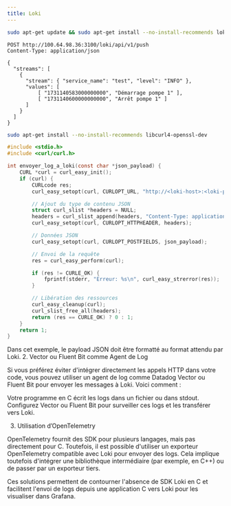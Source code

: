 ```yaml
---
title: Loki
---
```


```sh
sudo apt-get update && sudo apt-get install --no-install-recommends loki -y
```

```http
POST http://100.64.98.36:3100/loki/api/v1/push
Content-Type: application/json

{
  "streams": [
    {
      "stream": { "service_name": "test", "level": "INFO" },
      "values": [
          [ "1731140583000000000", "Démarrage pompe 1" ],
          [ "1731140600000000000", "Arrêt pompe 1" ]
      ]
    }
  ]
}
```

```sh
sudo apt-get install --no-install-recommends libcurl4-openssl-dev
```

```c
#include <stdio.h>
#include <curl/curl.h>

int envoyer_log_a_loki(const char *json_payload) {
    CURL *curl = curl_easy_init();
    if (curl) {
        CURLcode res;
        curl_easy_setopt(curl, CURLOPT_URL, "http://<loki-host>:<loki-port>/loki/api/v1/push");

        // Ajout du type de contenu JSON
        struct curl_slist *headers = NULL;
        headers = curl_slist_append(headers, "Content-Type: application/json");
        curl_easy_setopt(curl, CURLOPT_HTTPHEADER, headers);

        // Données JSON
        curl_easy_setopt(curl, CURLOPT_POSTFIELDS, json_payload);

        // Envoi de la requête
        res = curl_easy_perform(curl);

        if (res != CURLE_OK) {
            fprintf(stderr, "Erreur: %s\n", curl_easy_strerror(res));
        }

        // Libération des ressources
        curl_easy_cleanup(curl);
        curl_slist_free_all(headers);
        return (res == CURLE_OK) ? 0 : 1;
    }
    return 1;
}
```

Dans cet exemple, le payload JSON doit être formatté au format attendu par Loki.
2. Vector ou Fluent Bit comme Agent de Log

Si vous préférez éviter d'intégrer directement les appels HTTP dans votre code, vous pouvez utiliser un agent de log comme Datadog Vector ou Fluent Bit pour envoyer les messages à Loki. Voici comment :

Votre programme en C écrit les logs dans un fichier ou dans stdout.
Configurez Vector ou Fluent Bit pour surveiller ces logs et les transférer vers Loki.

3. Utilisation d’OpenTelemetry

OpenTelemetry fournit des SDK pour plusieurs langages, mais pas directement pour C. Toutefois, il est possible d'utiliser un exporteur OpenTelemetry compatible avec Loki pour envoyer des logs. Cela implique toutefois d'intégrer une bibliothèque intermédiaire (par exemple, en C++) ou de passer par un exporteur tiers.

Ces solutions permettent de contourner l'absence de SDK Loki en C et facilitent l'envoi de logs depuis une application C vers Loki pour les visualiser dans Grafana.
